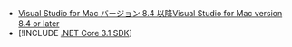 * [<span data-ttu-id="0f54e-101">Visual Studio for Mac バージョン 8.4 以降</span><span class="sxs-lookup"><span data-stu-id="0f54e-101">Visual Studio for Mac version 8.4 or later</span></span>](https://visualstudio.microsoft.com/vs/mac/)
* [!INCLUDE [.NET Core 3.1 SDK](~/includes/3.1-SDK.md)]
